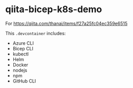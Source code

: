 # qiita-bicep-k8s-demo

For https://qiita.com/thanai/items/f27a25fc04ec359e6515

This `.devcontainer` includes:

- Azure CLI
- Bicep CLI
- kubectl
- Helm
- Docker
- nodejs
- npm
- GitHub CLI
